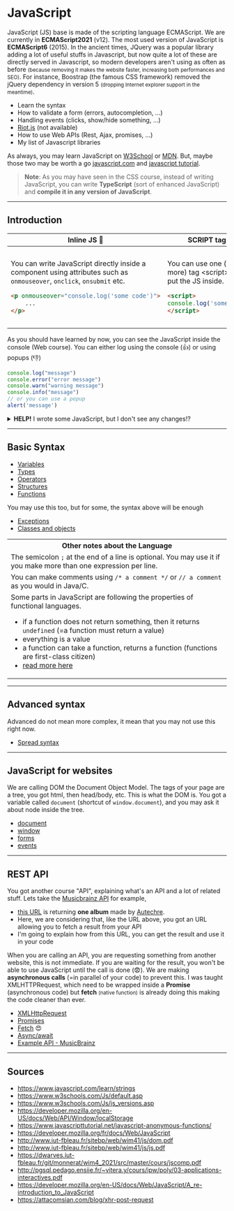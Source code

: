 # JavaScript

JavaScript (JS) base is made of the scripting language ECMAScript. We are currently in **ECMAScript2021** (v12). The most used version of JavaScript is **ECMAScript6** (2015). In the ancient times, JQuery was a popular library adding a lot of useful stuffs in Javascript, but now quite a lot of these are directly served in Javascript, so modern developers aren't using as often as before <small>(because removing it makes the website faster, increasing both performances and SEO)</small>. For instance, Boostrap (the famous CSS framework) removed the jQuery dependency in version 5 <small>(dropping Internet explorer support in the meantime)</small>.

* Learn the syntax
* How to validate a form (errors, autocompletion, ...)
* Handling events (clicks, show/hide something, ...)
* [Riot.js](https://riot.js.org/) (not available)
* How to use Web APIs (Rest, Ajax, promises, ...)
* My list of Javascript libraries

As always, you may learn JavaScript on [W3School](https://www.w3schools.com/Js/default.asp) or [MDN](https://developer.mozilla.org/en-US/docs/Web/JavaScript/Guide/Introduction). But, maybe those two may be worth a go [javascript.com](https://www.javascript.com/learn/strings) and [javascript tutorial](https://www.javascripttutorial.net/).

> **Note**: As you may have seen in the CSS course, instead of writing JavaScript, you can write **TypeScript** (sort of enhanced JavaScript) and **compile it in any version of JavaScript**.

<hr class="sl">

## Introduction

<table class="table border-dark table-striped table-bordered">
<thead><tr><th>Inline JS 🤮</th><th>SCRIPT tag 🤢</th><th>External JS 😍</th></tr></thead>
<tbody>
<tr>
<td>

You can write JavaScript directly inside a component using attributes such as `onmouseover`, `onclick`, `onsubmit` etc.
```HTML
<p onmouseover="console.log('some code')">
    ...
</p>
```
</td>
<td>

You can use one (or more) tag &lt;script&gt;, and put the JS inside.

```HTML
<script>
console.log('some code')
</script>
```
</td>
<td>

You can write JS in an external write, and link it to the HTML with

```html
<script src="/path/to/file.js"></script>
```

Same as I told you for CSS, this is the proper way to do (allows the use of CDN, JS in one place, CSP etc.).

</td>
</tr>
</tbody>
</table>

As you should have learned by now, you can see the JavaScript inside the console (Web course). You can either log using the console (👍) or using popups (👎)

```js
console.log("message")
console.error("error message")
console.warn("warning message")
console.info("message")
// or you can use a popup
alert('message')
```

<details class="pt-3">
<summary><b>HELP!</b> I wrote some JavaScript, but I don't see any changes!?</summary>

They may be two problems **1**: your code isn't working, or **2**: your page is rendering using the cached JavaScript.

* for **1**: check for errors in the console, try testing selectors in the console too
* for **2**: <kbd>CTRL+R</kbd> or <kbd>CTRL+SHIFT+R</kbd> or <kbd>SHIFT+F5</kbd> or <kbd>CTRL+F5</kbd>.

</details>

<hr class="sr">

## Basic Syntax

* [Variables](syntax/var.md)
* [Types](syntax/types.md)
* [Operators](syntax/operators.md)
* [Structures](syntax/structures.md)
* [Functions](syntax/function.md)

You may use this too, but for some, the syntax above will be enough

* [Exceptions](syntax/exceptions.md)
* [Classes and objects](syntax/classes.md)

<table class="table border-dark table-bordered table-striped">
<tr><th class="text-center">Other notes about the Language</th></tr>
<tr><td>
The semicolon <code>;</code> at the end of a line is optional. You may use it if you make more than one expression per line.
</td></tr>
<tr>
<td>
You can make comments using <code>/* a comment */</code> or <code>// a comment</code> as you would in Java/C.
</td>
</tr>
<tr>
<td>
Some parts in JavaScript are following the properties of functional languages.

* if a function does not return something, then it returns `undefined` (=a function must return a value)
* everything is a value
* a function can take a function, returns a function (functions are first-class citizen)
* [read more here](https://opensource.com/article/17/6/functional-javascript)

</td>
</tr>
</table>

<hr class="sl">

## Advanced syntax

Advanced do not mean more complex, it mean that you may not use this right now.

* [Spread syntax](syntax/spread.md)

<hr class="sr">

## JavaScript for websites

We are calling DOM the Document Object Model. The tags of your page are a tree, you got html, then head/body, etc. This is what the DOM is. You got a variable called `document` (shortcut of `window.document`), and you may ask it about node inside the tree.

* [document](web/document.md)
* [window](web/window.md)
* [forms](web/forms.md)
* [events](web/events.md)

<hr class="sl">

## REST API

You got another course "API", explaining what's an API and a lot of related stuff. Lets take the [Musicbrainz API](https://musicbrainz.org/doc/MusicBrainz_API) for example,

* [this URL](https://musicbrainz.org//ws/2/release?artist=65f4f0c5-ef9e-490c-aee3-909e7ae6b2ab&status=bootleg&type=live&limit=1&fmt=json) is returning **one album** made by [Autechre](https://en.wikipedia.org/wiki/Autechre).
* Here, we are considering that, like the URL above, you got an URL allowing you to fetch a result from your API
* I'm going to explain how from this URL, you can get the result and use it in your code

When you are calling an API, you are requesting something from another website, this is not immediate. If you are waiting for the result, you won't be able to use JavaScript until the call is done (😨). We are making **asynchronous calls** (=in parallel of your code) to prevent this. I was taught XMLHTTPRequest, which need to be wrapped inside a **Promise** (asynchronous code) but **fetch** <small>(native function)</small> is already doing this making the code cleaner than ever.

* [XMLHttpRequest](api/request.md)
* [Promises](api/promises.md)
* [Fetch](api/fetch.md) 😍
* [Async/await](api/async.md)
* [Example API - MusicBrainz](api/example.md)

<hr class="sr">

## Sources

* <https://www.javascript.com/learn/strings>
* <https://www.w3schools.com/Js/default.asp>
* <https://www.w3schools.com/Js/js_versions.asp>
* <https://developer.mozilla.org/en-US/docs/Web/API/Window/localStorage>
* <https://www.javascripttutorial.net/javascript-anonymous-functions/>
* <https://developer.mozilla.org/fr/docs/Web/JavaScript>
* <http://www.iut-fbleau.fr/sitebp/web/wim41/js/dom.pdf>
* <http://www.iut-fbleau.fr/sitebp/web/wim41/js/js.pdf>
* <https://dwarves.iut-fbleau.fr/git/monnerat/wim4_2021/src/master/cours/jscomp.pdf>
* <http://pgsql.pedago.ensiie.fr/~vitera.y/cours/ipw/poly/03-applications-interactives.pdf>
* <https://developer.mozilla.org/en-US/docs/Web/JavaScript/A_re-introduction_to_JavaScript>
* <https://attacomsian.com/blog/xhr-post-request>